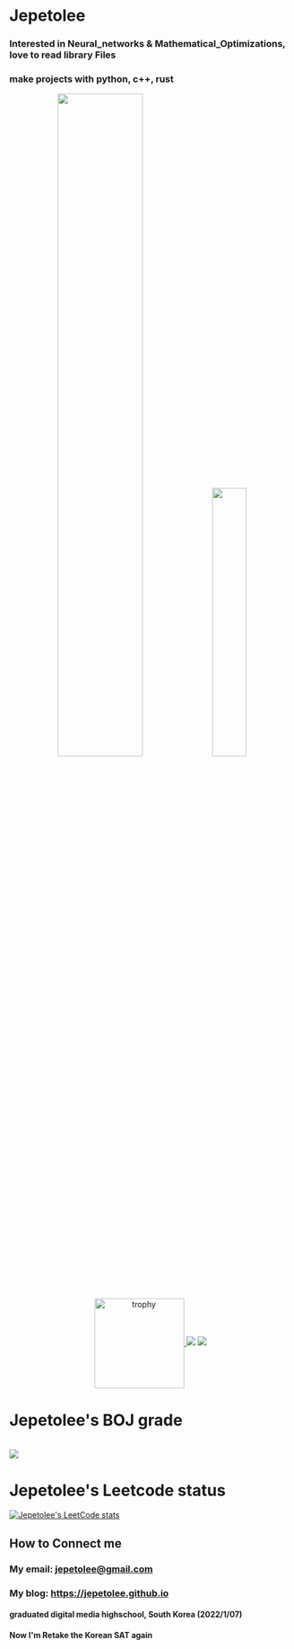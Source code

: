 # Jepetolee

### Interested in Neural_networks & Mathematical_Optimizations, love to read library Files
### make projects with python, c++, rust

<p align ="center">
<img width="55%"  src="https://github-readme-stats.vercel.app/api?username=jepetolee&count_private=true&show_icons=true&hide_border=true&hide_title=true" />
<img width="35%"  src="https://github-readme-stats.vercel.app/api/top-langs/?username=jepetolee&layout=compact&langs_count=10)" />
<a href="https://github.com/jepetolee">
<img align="center" height="160px" src="https://github-profile-trophy.vercel.app/?username=jepetolee&theme=darkhub&row=2&column=4&no-frame=true" alt="trophy" />  
</a>
 <img src ="https://github-readme-streak-stats.herokuapp.com/?user=jepetolee&hide_border=true" />                                                                       <a href="https://opgc.me/#/users/jepetolee" target="_blank"><img src="https://api.opgc.me/githubs/users/jepetolee/tag/?theme=basic" /></a>
</p>
                                                                                                          


# Jepetolee's BOJ grade 
<br> 

<img align='center' src="http://mazassumnida.wtf/api/v2/generate_badge?boj=leejeasok05">

<br>

# Jepetolee's Leetcode status

[![Jepetolee's LeetCode stats](https://leetcode-stats-six.vercel.app/api?username=jepetolee&theme=dark)](https://github.com/jepetolee/leetcode-stats)

## How to Connect me
### My email: jepetolee@gmail.com
### My blog: https://jepetolee.github.io
#### graduated digital media highschool, South Korea (2022/1/07)
#### Now I'm Retake the Korean SAT again
